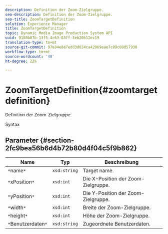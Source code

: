 ```yaml
---
description: Definition der Zoom-Zielgruppe.
seo-description: Definition der Zoom-Zielgruppe.
seo-title: ZoomTargetDefinition
solution: Experience Manager
title: ZoomTargetDefinition
topic: Dynamic Media Image Production System API
uuid: 9180b87b-13f5-4c63-83ff-3eb20b12ec19
translation-type: tm+mt
source-git-commit: 97a84e8e7edd3d834ca42069eae7c09c00d57938
workflow-type: tm+mt
source-wordcount: '48'
ht-degree: 22%

---
```



# ZoomTargetDefinition{#zoomtargetdefinition}

Definition der Zoom-Zielgruppe.

Syntax

## Parameter {#section-2fc9bea56b6d4b72b80d4f04c5f9b862}

| Name | Typ | Beschreibung |
|---|---|---|
| `*`name`*` | `xsd:string` | Target name. |
| `*`xPosition`*` | `xsd:int` | Die X-Position der Zoom-Zielgruppe. |
| `*`yPosition`*` | `xsd:int` | Die Y-Position der Zoom-Zielgruppe. |
| `*`width`*` | `xsd:int` | Breite der Zoom-Zielgruppe. |
| `*`height`*` | `xsd:int` | Höhe der Zoom-Zielgruppe. |
| `*`Benutzerdaten`*` | `xsd:string` | Zugeordnete Benutzerdaten. |

